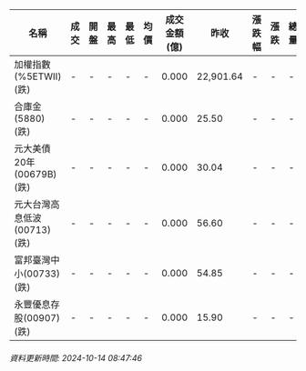 | 名稱 | 成交 | 開盤 | 最高 | 最低 | 均價 | 成交金額(億) | 昨收 | 漲跌幅 | 漲跌 | 總量 | 昨量 | 振幅 |
| -------- | -------- | -------- | -------- |-------- | -------- | -------- |-------- |-------- |-------- | -------- | -------- |-------- |
|加權指數(%5ETWII) (跌)|-|-|-|-|-|0.000|22,901.64|-|-|-|-|0.00%|
|合庫金(5880) (跌)|-|-|-|-|-|0.000|25.50|-|-|-|-|0.00%|
|元大美債20年(00679B) (跌)|-|-|-|-|-|0.000|30.04|-|-|-|-|0.00%|
|元大台灣高息低波(00713) (跌)|-|-|-|-|-|0.000|56.60|-|-|-|-|0.00%|
|富邦臺灣中小(00733) (跌)|-|-|-|-|-|0.000|54.85|-|-|-|-|0.00%|
|永豐優息存股(00907) (跌)|-|-|-|-|-|0.000|15.90|-|-|-|-|0.00%|
###### 資料更新時間: 2024-10-14 08:47:46